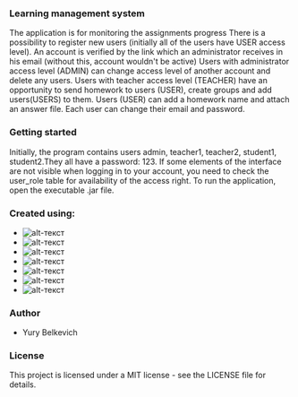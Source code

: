 ### Learning management system
The application is for monitoring the assignments progress
There is a possibility to register new users (initially all of the users have USER access level).
An account is verified by the link which an administrator receives in his email (without this, account wouldn't be active)
Users with administrator access level (ADMIN) can change access level of another account and delete any users.
Users with teacher access level (TEACHER) have an opportunity to send homework to users (USER), create groups and add users(USERS) to them.
Users (USER) can add a homework name and attach an answer file.
Each user can change their email and password.

### Getting started
Initially, the program contains users admin, teacher1, teacher2, student1, student2.They all have a password: 123.
If some elements of the interface are not visible when logging in to your account, you need to check the user_role table for availability of the access right.
To run the application, open the executable .jar file.

### Created using:
* ![alt-текст](https://code.scottshipp.com/wp-content/uploads/2017/09/maven-logo-black-on-white-300x76.png "Maven")
* ![alt-текст](https://colevit.com/wp-content/uploads/2019/04/Group-242.png "Spring Framework")
* ![alt-текст](https://flywaydb.org/assets/logo/flyway-logo-tm.png "Flyway")
* ![alt-текст](http://www.formadoresit.es/wp-content/uploads/2018/07/freemaker.png "Freemarker")
* ![alt-текст](https://upload.wikimedia.org/wikipedia/commons/2/22/Hibernate_logo_a.png "Hibernate")
* ![alt-текст](https://tapen.ru/uploads/mariadb-usa-inc.png "MariaDB")
* ![alt-текст](https://i.stack.imgur.com/dMXbE.png "Bootstrap")

### Author
* Yury Belkevich

### License
This project is licensed under a MIT license - see the LICENSE file for details.
